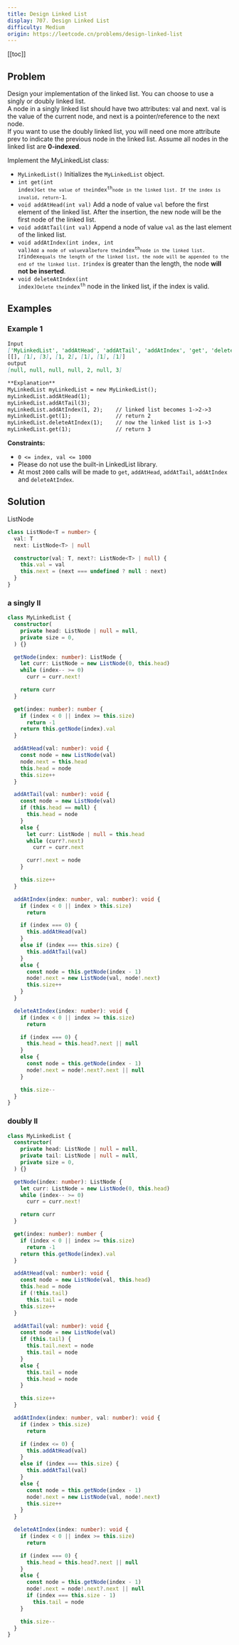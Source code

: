 ```yaml
---
title: Design Linked List
display: 707. Design Linked List
difficulty: Medium
origin: https://leetcode.cn/problems/design-linked-list
---
```


[[toc]]

## Problem

Design your implementation of the linked list. You can choose to use a singly or doubly linked list.<br />
A node in a singly linked list should have two attributes: val and next. val is the value of the current node, and next is a pointer/reference to the next node.<br />
If you want to use the doubly linked list, you will need one more attribute prev to indicate the previous node in the linked list. Assume all nodes in the linked list are **0-indexed**.

Implement the MyLinkedList class:

- `MyLinkedList()` Initializes the `MyLinkedList` object.
- <code>int get(int index)` Get the value of the `index<sup>th</sup>` node in the linked list. If the index is invalid, return `-1</code>.
- `void addAtHead(int val)` Add a node of value `val` before the first element of the linked list. After the insertion, the new node will be the first node of the linked list.
- `void addAtTail(int val)` Append a node of value `val` as the last element of the linked list.
- <code>void addAtIndex(int index, int val)` Add a node of value `val` before the `index<sup>th</sup>` node in the linked list. If `index` equals the length of the linked list, the node will be appended to the end of the linked list. If `index</code> is greater than the length, the node **will not be inserted**.
- <code>void deleteAtIndex(int index)` Delete the `index<sup>th</sup></code> node in the linked list, if the index is valid.

## Examples

### Example 1

```md
Input
['MyLinkedList', 'addAtHead', 'addAtTail', 'addAtIndex', 'get', 'deleteAtIndex', 'get']
[[], [1], [3], [1, 2], [1], [1], [1]]
output
[null, null, null, null, 2, null, 3]

**Explanation**
MyLinkedList myLinkedList = new MyLinkedList();
myLinkedList.addAtHead(1);
myLinkedList.addAtTail(3);
myLinkedList.addAtIndex(1, 2);    // linked list becomes 1->2->3
myLinkedList.get(1);              // return 2
myLinkedList.deleteAtIndex(1);    // now the linked list is 1->3
myLinkedList.get(1);              // return 3
```

**Constraints:**

- `0 <= index, val <= 1000`
- Please do not use the built-in LinkedList library.
- At most `2000` calls will be made to `get`, `addAtHead`, `addAtTail`, `addAtIndex` and `deleteAtIndex`.

## Solution

ListNode

```ts
class ListNode<T = number> {
  val: T
  next: ListNode<T> | null

  constructor(val: T, next?: ListNode<T> | null) {
    this.val = val
    this.next = (next === undefined ? null : next)
  }
}
```

### a singly ll

```ts
class MyLinkedList {
  constructor(
    private head: ListNode | null = null,
    private size = 0,
  ) {}

  getNode(index: number): ListNode {
    let curr: ListNode = new ListNode(0, this.head)
    while (index-- >= 0)
      curr = curr.next!

    return curr
  }

  get(index: number): number {
    if (index < 0 || index >= this.size)
      return -1
    return this.getNode(index).val
  }

  addAtHead(val: number): void {
    const node = new ListNode(val)
    node.next = this.head
    this.head = node
    this.size++
  }

  addAtTail(val: number): void {
    const node = new ListNode(val)
    if (this.head == null) {
      this.head = node
    }
    else {
      let curr: ListNode | null = this.head
      while (curr?.next)
        curr = curr.next

      curr!.next = node
    }

    this.size++
  }

  addAtIndex(index: number, val: number): void {
    if (index < 0 || index > this.size)
      return

    if (index === 0) {
      this.addAtHead(val)
    }
    else if (index === this.size) {
      this.addAtTail(val)
    }
    else {
      const node = this.getNode(index - 1)
      node!.next = new ListNode(val, node!.next)
      this.size++
    }
  }

  deleteAtIndex(index: number): void {
    if (index < 0 || index >= this.size)
      return

    if (index === 0) {
      this.head = this.head?.next || null
    }
    else {
      const node = this.getNode(index - 1)
      node!.next = node!.next?.next || null
    }

    this.size--
  }
}
```

### doubly ll

```ts
class MyLinkedList {
  constructor(
    private head: ListNode | null = null,
    private tail: ListNode | null = null,
    private size = 0,
  ) {}

  getNode(index: number): ListNode {
    let curr: ListNode = new ListNode(0, this.head)
    while (index-- >= 0)
      curr = curr.next!

    return curr
  }

  get(index: number): number {
    if (index < 0 || index >= this.size)
      return -1
    return this.getNode(index).val
  }

  addAtHead(val: number): void {
    const node = new ListNode(val, this.head)
    this.head = node
    if (!this.tail)
      this.tail = node
    this.size++
  }

  addAtTail(val: number): void {
    const node = new ListNode(val)
    if (this.tail) {
      this.tail.next = node
      this.tail = node
    }
    else {
      this.tail = node
      this.head = node
    }

    this.size++
  }

  addAtIndex(index: number, val: number): void {
    if (index > this.size)
      return

    if (index <= 0) {
      this.addAtHead(val)
    }
    else if (index === this.size) {
      this.addAtTail(val)
    }
    else {
      const node = this.getNode(index - 1)
      node!.next = new ListNode(val, node!.next)
      this.size++
    }
  }

  deleteAtIndex(index: number): void {
    if (index < 0 || index >= this.size)
      return

    if (index === 0) {
      this.head = this.head?.next || null
    }
    else {
      const node = this.getNode(index - 1)
      node!.next = node!.next?.next || null
      if (index === this.size - 1)
        this.tail = node
    }

    this.size--
  }
}
```

